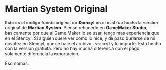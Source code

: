 # Martian System Original

Este es el codigo fuente original de **Stencyl** en el cual fue hecha la version original de **Martian System**.
Pienso rehacerlo en **GameMaker Studio**, basicamente por que al Game Maker lo se usar, tengo mas experiencia que en el Stencyl.
Si alguien quere ver como lo hice, y de paso burlarse de mi novatez en Stencyl, que se baje el archivo `.stencyl` y lo importe.
Esta hecho con la version gratuita. Pero no hay mucha diferencia con el pago, solamente diferencia la exportacion.

Eso nomas. 
